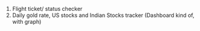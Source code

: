 1. Flight ticket/ status checker
2. Daily gold rate, US stocks and Indian Stocks tracker (Dashboard kind of, with graph)